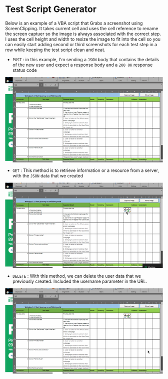 
# Test Script Generator

Below is an example of a VBA script that Grabs a screenshot using ScreenClipping. It takes current cell and uses the cell reference to rename the screen captuer so the image is always associated with the correct step. I uses the cell height and width to resize the image to fit into the cell so you can easily start adding second or third screenshots for each test step in a row while keeping the test script clean and neat.

* `POST` : in this example, I'm sending a `JSON` body that contains the details of the new user and expect a response body and a `200 OK` response status code

![Screenshot_1](https://github.com/JamesDevTest/JamesDevTest/blob/main/Examples/Screen%20capture/Animation1.gif)

 * `GET` : This method is to retrieve information or a resource from a server, with the `JSON` data that we created 

![Screenshot_2](https://github.com/JamesDevTest/JamesDevTest/blob/main/Examples/Screen%20capture/Animation2.gif)

 * `DELETE` : With this method, we can delete the user data that we previously created. Included the username parameter in the URL. 

![Screenshot_3](https://github.com/JamesDevTest/JamesDevTest/blob/main/Examples/Screen%20capture/Animation3.gif)




